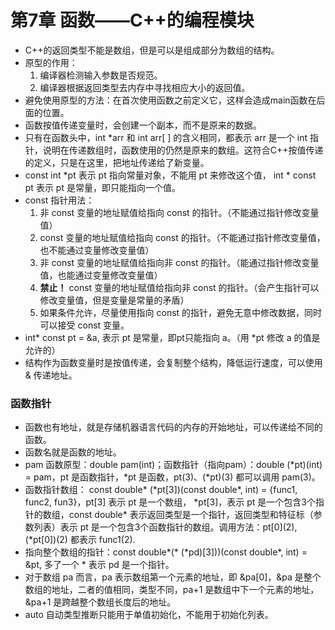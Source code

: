 # 第7章 函数——C++的编程模块

- C++的返回类型不能是数组，但是可以是组成部分为数组的结构。
- 原型的作用：
  1. 编译器检测输入参数是否规范。
  2. 编译器根据返回类型去内存中寻找相应大小的返回值。
- 避免使用原型的方法：在首次使用函数之前定义它，这样会造成main函数在后面的位置。
- 函数按值传递变量时，会创建一个副本，而不是原来的数据。
- 只有在函数头中，int *arr 和 int arr[ ] 的含义相同，都表示 arr 是一个 int 指针，说明在传递数组时，函数使用的仍然是原来的数组。这符合C++按值传递的定义，只是在这里，把地址传递给了新变量。
- const int *pt 表示 pt 指向常量对象，不能用 pt 来修改这个值， int * const pt 表示 pt 是常量，即只能指向一个值。 
- const 指针用法：
  1. 非 const 变量的地址赋值给指向 const 的指针。（不能通过指针修改变量值）
  2.  const 变量的地址赋值给指向 const 的指针。（不能通过指针修改变量值，也不能通过变量修改变量值）
  3. 非 const 变量的地址赋值给指向非 const 的指针。（能通过指针修改变量值，也能通过变量修改变量值）
  4. **禁止！** const 变量的地址赋值给指向非 const 的指针。（会产生指针可以修改变量值，但是变量是常量的矛盾）
  5. 如果条件允许，尽量使用指向 const 的指针，避免无意中修改数据，同时可以接受 const 变量。
 - int* const pt = &a, 表示 pt 是常量，即pt只能指向 a。（用 *pt 修改 a 的值是允许的）
- 结构作为函数变量时是按值传递，会复制整个结构，降低运行速度，可以使用 & 传递地址。 



### 函数指针

- 函数也有地址，就是存储机器语言代码的内存的开始地址，可以传递给不同的函数。
- 函数名就是函数的地址。
- pam 函数原型：double pam(int)；函数指针（指向pam）：double (\*pt)(int) = pam，pt 是函数指针，\*pt 是函数，pt(3)、(\*pt)(3) 都可以调用 pam(3)。
- 函数指针数组： const double\* (\*pt[3])(const double\*, int) = {func1, func2, fun3}，pt[3] 表示 pt 是一个数组， \*pt[3]，表示 pt 是一个包含3个指针的数组，const double\* 表示返回类型是一个指针，返回类型和特征标（参数列表）表示 pt 是一个包含3个函数指针的数组。调用方法：pt[0]\(2), (*pt[0])(2) 都表示 func1(2).
- 指向整个数组的指针：const double\*(\* (\*pd)[3]))(const double\*, int) = &pt, 多了一个 * 表示 pd 是一个指针。
- 对于数组 pa 而言，pa 表示数组第一个元素的地址，即 &pa[0]，&pa 是整个数组的地址，二者的值相同，类型不同，pa+1 是数组中下一个元素的地址，&pa+1 是跨越整个数组长度后的地址。
- auto 自动类型推断只能用于单值初始化，不能用于初始化列表。